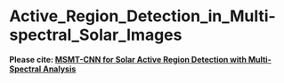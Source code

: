 # Active_Region_Detection_in_Multi-spectral_Solar_Images

**Please cite:
[MSMT-CNN for Solar Active Region Detection with Multi-Spectral Analysis](https://doi.org/10.1007/s42979-022-01088-y)**
